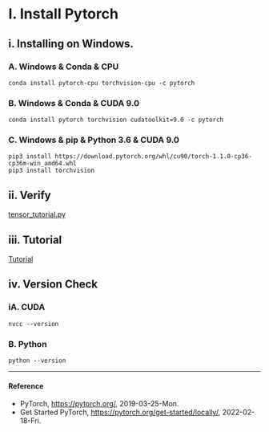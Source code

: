 # I. Install Pytorch

## i. Installing on Windows.
### A. Windows & Conda & CPU
```
conda install pytorch-cpu torchvision-cpu -c pytorch
```

### B. Windows & Conda & CUDA 9.0
```
conda install pytorch torchvision cudatoolkit=9.0 -c pytorch
```

### C. Windows & pip & Python 3.6 & CUDA 9.0
```
pip3 install https://download.pytorch.org/whl/cu90/torch-1.1.0-cp36-cp36m-win_amd64.whl
pip3 install torchvision
```

## ii. Verify
[tensor_tutorial.py](https://pytorch.org/tutorials/_downloads/092fba3c36cb2ab226bfdaa78248b310/tensor_tutorial.py)

## iii. Tutorial
[Tutorial](https://pytorch.org/tutorials/)

## iv. Version Check

### iA. CUDA
```
nvcc --version
```

### B. Python
```
python --version
```

----------
#### Reference
- PyTorch, https://pytorch.org/, 2019-03-25-Mon.
- Get Started PyTorch, https://pytorch.org/get-started/locally/, 2022-02-18-Fri.
